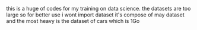 this is a huge of codes for my training on data science. 
the datasets are too large so for better use i wont import dataset
it's compose of may dataset and the most heavy is the dataset of cars which is 1Go
